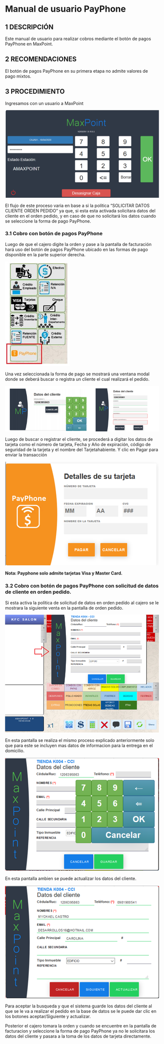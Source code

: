 # Manual de usuario PayPhone


## 1 DESCRIPCIÓN 

Este manual de usuario para realizar cobros mediante el botón de pagos PayPhone en MaxPoint.

## 2 RECOMENDACIONES 

El botón de pagos PayPhone en su primera etapa no admite valores de pago mixtos.

## 3 PROCEDIMIENTO 

Ingresamos con un usuario a MaxPoint

![](1.png)



El flujo de este proceso varia en base a si la política “SOLICITAR DATOS CLIENTE ORDEN PEDIDO” ya que, si esta esta activada solicitara datos del cliente en el orden pedido, y en caso de que no solicitará los datos cuando se seleccione la forma de pago PayPhone.

### 3.1 Cobro con botón de pagos PayPhone 

Luego de que el cajero digite la orden y pase a la pantalla de facturación hará uso del botón de pagos PayPhone ubicado en las formas de pago disponible en la parte superior derecha.

![](2.png)

Una vez seleccionada la forma de pago se mostrará una ventana modal donde se deberá buscar 
o registra un cliente el cual realizará el pedido.

![](3.png)

Luego de buscar o registrar el cliente, se procederá a digitar los datos de tarjeta como el número de tarjeta, Fecha y Año de expiración, código de seguridad de la tarjeta y el nombre del Tarjetahabiente. Y clic en Pagar para enviar la transacción

![](4.png)

**Nota: Payphone solo admite tarjetas Visa y Master Card.**

### 3.2 Cobro con botón de pagos PayPhone con solicitud de datos de cliente en orden pedido.

Si esta activa la política de solicitud de datos en orden pedido al cajero se le mostrara la siguiente venta en la pantalla de orden pedido.

![](5.png)


En esta pantalla se realiza el mismo proceso explicado anteriormente solo que para este se 
incluyen mas datos de informacion para la entrega en el domicilio.

![](6.png)

En esta pantalla ambien se puede actualizar los datos del cliente.


![](7.png)

Para aceptar la busqueda y que el sistema guarde los datos del cliente al que se le va a realizar el pedido en la base de datos se le puede dar clic en los botones aceptar/Siguiente y actualizar.

Posterior el cajero tomara la orden y cuando se encuentre en la pantalla de facturacion y 
seleccione la forma de pago PayPhone ya no le solicitara los datos del cliente y pasara a la toma de los datos de tarjeta directamente.
